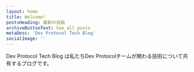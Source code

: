 ```yaml
---
layout: home
title: Welcome!
postsHeading: 最新の投稿
archiveButtonText: See all posts
metaDesc: 'Dev Protocol Tech Blog'
socialImage: ''
---
```


Dev Protocol Tech Blog は私たちDev Protocolチームが関わる技術について共有するブログです。
